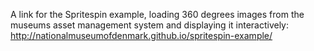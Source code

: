 A link for the Spritespin example, loading 360 degrees images from the museums asset management system and displaying it interactively: http://nationalmuseumofdenmark.github.io/spritespin-example/
